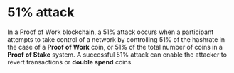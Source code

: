 # 51% attack

In a Proof of Work blockchain, a 51% attack occurs when a participant attempts to take control of a network by controlling 51% of the hashrate in the case of a **Proof of Work** coin, or 51% of the total number of coins in a **Proof of Stake** system. A successful 51% attack can enable the attacker to revert transactions or **double spend** coins.
